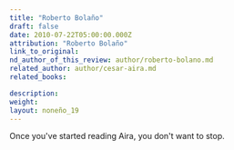 ```yaml
---
title: "Roberto Bolaño"
draft: false
date: 2010-07-22T05:00:00.000Z
attribution: "Roberto Bolaño"
link_to_original:
nd_author_of_this_review: author/roberto-bolano.md
related_author: author/cesar-aira.md
related_books:

description:
weight:
layout: noneño_19
---
```

Once you've started reading Aira, you don't want to stop.
